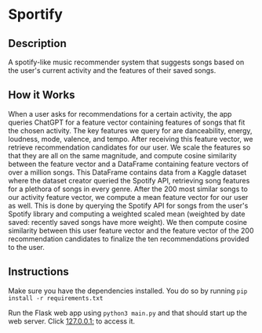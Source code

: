 # Sportify

## Description

A spotify-like music recommender system that suggests songs based on the user's current activity and the features of their saved songs.

## How it Works

When a user asks for recommendations for a certain activity, the app queries ChatGPT for a feature vector containing features of songs that fit the chosen activity. The key features we query for are danceability, energy, loudness, mode, valence, and tempo. After receiving this feature vector, we retrieve recommendation candidates for our user. We scale the features so that they are all on the same magnitude, and compute cosine similarity between the feature vector and a DataFrame containing feature vectors of over a million songs. This DataFrame contains data from a Kaggle dataset where the dataset creator queried the Spotify API, retrieving song features for a plethora of songs in every genre. After the 200 most similar songs to our activity feature vector, we compute a mean feature vector for our user as well. This is done by querying the Spotify API for songs from the user's Spotify library and computing a weighted scaled mean (weighted by date saved: recently saved songs have more weight). We then compute cosine similarity between this user feature vector and the feature vector of the 200 recommendation candidates to finalize the ten recommendations provided to the user. 

## Instructions

Make sure you have the dependencies installed. You do so by running `pip install -r requirements.txt`

Run the Flask web app using `python3 main.py` and that should start up the web server. Click [127.0.0.1:](http://127.0.0.1:5000) to access it.




